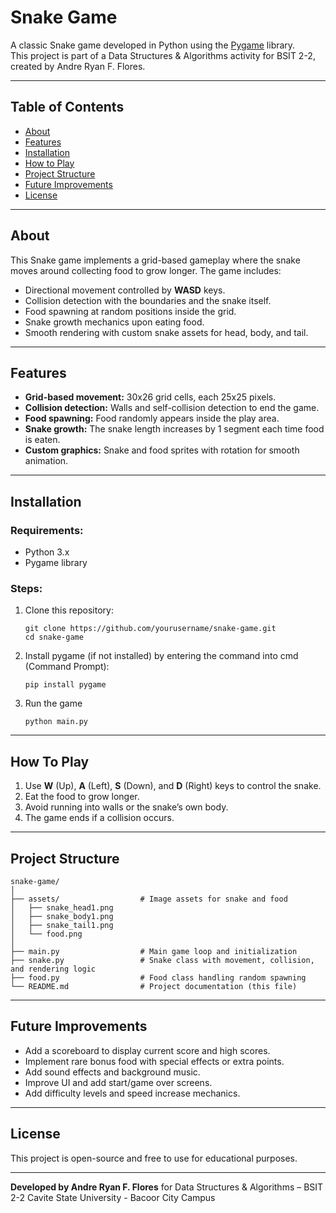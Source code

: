 # Snake Game

A classic Snake game developed in Python using the [Pygame](https://www.pygame.org/) library.  
This project is part of a Data Structures & Algorithms activity for BSIT 2-2, created by Andre Ryan F. Flores.

---

## Table of Contents
- [About](#about)
- [Features](#features)
- [Installation](#installation)
- [How to Play](#how-to-play)
- [Project Structure](#project-structure)
- [Future Improvements](#future-improvements)
- [License](#license)

---

## About

This Snake game implements a grid-based gameplay where the snake moves around collecting food to grow longer. The game includes:

- Directional movement controlled by **WASD** keys.
- Collision detection with the boundaries and the snake itself.
- Food spawning at random positions inside the grid.
- Snake growth mechanics upon eating food.
- Smooth rendering with custom snake assets for head, body, and tail.
  
---

## Features

- **Grid-based movement:** 30x26 grid cells, each 25x25 pixels.
- **Collision detection:** Walls and self-collision detection to end the game.
- **Food spawning:** Food randomly appears inside the play area.
- **Snake growth:** The snake length increases by 1 segment each time food is eaten.
- **Custom graphics:** Snake and food sprites with rotation for smooth animation.

---

## Installation

### Requirements:
- Python 3.x
- Pygame library

### Steps:

1. Clone this repository:
   ```
   git clone https://github.com/yourusername/snake-game.git
   cd snake-game
   ```
2. Install pygame (if not installed) by entering the command into cmd (Command Prompt):
   ```
   pip install pygame

3. Run the game
   ```
   python main.py

---

## How To Play

1. Use **W** (Up), **A** (Left), **S** (Down), and **D** (Right) keys to control the snake.
2. Eat the food to grow longer.
3. Avoid running into walls or the snake’s own body.
4. The game ends if a collision occurs.

---

## Project Structure
  ```
  snake-game/
  │
  ├── assets/                  # Image assets for snake and food
  │   ├── snake_head1.png
  │   ├── snake_body1.png
  │   ├── snake_tail1.png
  │   └── food.png
  │
  ├── main.py                  # Main game loop and initialization
  ├── snake.py                 # Snake class with movement, collision, and rendering logic
  ├── food.py                  # Food class handling random spawning
  └── README.md                # Project documentation (this file)
  ```

---

## Future Improvements

- Add a scoreboard to display current score and high scores.
- Implement rare bonus food with special effects or extra points.
- Add sound effects and background music.
- Improve UI and add start/game over screens.
- Add difficulty levels and speed increase mechanics.

---

## License

This project is open-source and free to use for educational purposes.

---

**Developed by Andre Ryan F. Flores**
for Data Structures & Algorithms – BSIT 2-2
Cavite State University - Bacoor City Campus
